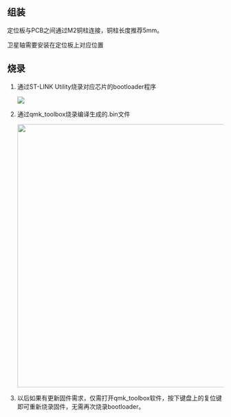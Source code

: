 ## 组装

定位板与PCB之间通过M2铜柱连接，铜柱长度推荐5mm。

卫星轴需要安装在定位板上对应位置

## 烧录

1. 通过ST-LINK Utility烧录对应芯片的bootloader程序
   
   ![](https://telegraph-image666.pages.dev/file/d58e0fc8e1970a3862004.png)

2. 通过qmk_toolbox烧录编译生成的.bin文件
   
   <img title="" src="https://telegraph-image666.pages.dev/file/52626781d813d5631126f.png" alt="" width="612">

3. 以后如果有更新固件需求，仅需打开qmk_toolbox软件，按下键盘上的复位键即可重新烧录固件，无需再次烧录bootloader。
